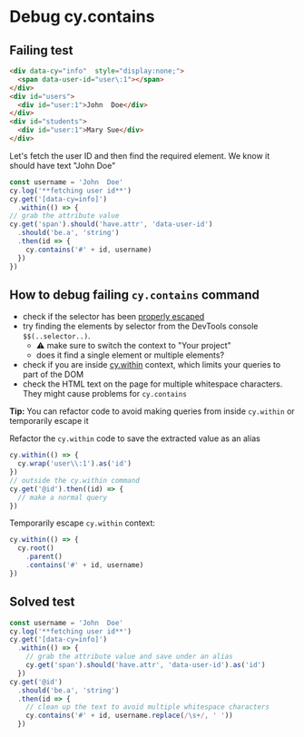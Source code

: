 # Debug cy.contains

## Failing test

<!-- prettier-ignore-start -->

<!-- fiddle Failing test -->

```html hide
<div data-cy="info"  style="display:none;">
  <span data-user-id="user\:1"></span>
</div>
<div id="users">
  <div id="user:1">John  Doe</div>
</div>
<div id="students">
  <div id="user:1">Mary Sue</div>
</div>
```

Let's fetch the user ID and then find the required element. We know it should have text "John Doe"

```js skip
const username = 'John  Doe'
cy.log('**fetching user id**')
cy.get('[data-cy=info]')
  .within(() => {
// grab the attribute value
cy.get('span').should('have.attr', 'data-user-id')
  .should('be.a', 'string')
  .then(id => {
    cy.contains('#' + id, username)
  })
})
```



## How to debug failing `cy.contains` command

- check if the selector has been [properly escaped](./escape-selector.md)
- try finding the elements by selector from the DevTools console `$$(..selector..)`.
  - ⚠️ make sure to switch the context to "Your project"
  - does it find a single element or multiple elements?
- check if you are inside [cy.within](https://on.cypress.io/within) context, which limits your queries to part of the DOM
- check the HTML text on the page for multiple whitespace characters. They might cause problems for `cy.contains`

**Tip:** You can refactor code to avoid making queries from inside `cy.within` or temporarily escape it

Refactor the `cy.within` code to save the extracted value as an alias

```js skip
cy.within(() => {
  cy.wrap('user\\:1').as('id')
})
// outside the cy.within command
cy.get('@id').then((id) => {
  // make a normal query
})
```

Temporarily escape `cy.within` context:

```js skip
cy.within(() => {
  cy.root()
    .parent()
    .contains('#' + id, username)
})
```

## Solved test

```js
const username = 'John  Doe'
cy.log('**fetching user id**')
cy.get('[data-cy=info]')
  .within(() => {
    // grab the attribute value and save under an alias
    cy.get('span').should('have.attr', 'data-user-id').as('id')
  })
cy.get('@id')
  .should('be.a', 'string')
  .then(id => {
    // clean up the text to avoid multiple whitespace characters
    cy.contains('#' + id, username.replace(/\s+/, ' '))
  })
```

<!-- fiddle-end -->

<!-- prettier-ignore-end -->
